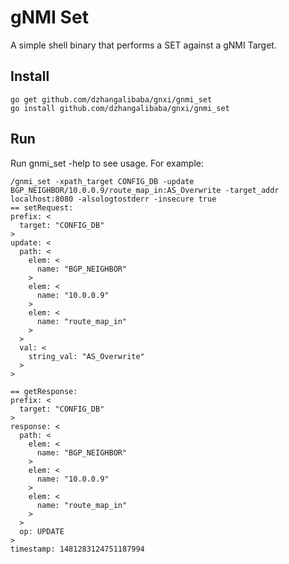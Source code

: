 # gNMI Set

A simple shell binary that performs a SET against a gNMI Target.

## Install

```
go get github.com/dzhangalibaba/gnxi/gnmi_set
go install github.com/dzhangalibaba/gnxi/gnmi_set
```

## Run

Run gnmi\_set -help to see usage. For example:

```
/gnmi_set -xpath_target CONFIG_DB -update BGP_NEIGHBOR/10.0.0.9/route_map_in:AS_Overwrite -target_addr localhost:8080 -alsologtostderr -insecure true
== setRequest:
prefix: <
  target: "CONFIG_DB"
>
update: <
  path: <
    elem: <
      name: "BGP_NEIGHBOR"
    >
    elem: <
      name: "10.0.0.9"
    >
    elem: <
      name: "route_map_in"
    >
  >
  val: <
    string_val: "AS_Overwrite"
  >
>

== getResponse:
prefix: <
  target: "CONFIG_DB"
>
response: <
  path: <
    elem: <
      name: "BGP_NEIGHBOR"
    >
    elem: <
      name: "10.0.0.9"
    >
    elem: <
      name: "route_map_in"
    >
  >
  op: UPDATE
>
timestamp: 1481283124751187994

```
